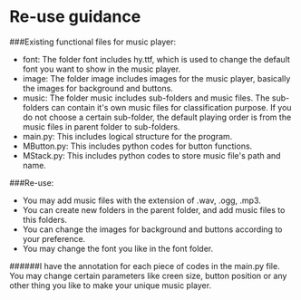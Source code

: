 Re-use guidance
===============

###Existing functional files for music player:
* font: The folder font includes hy.ttf, which is used to change the default font you want to show in the music player.
* image: The folder image includes images for the music player, basically the images for background and buttons.
* music: The folder music includes sub-folders and music files. The sub-folders can contain it's own music files for classification purpose. If you do not choose a certain sub-folder, the default playing order is from the music files in parent folder to sub-folders.
* main.py: This includes logical structure for the program.
* MButton.py: This includes python codes for button functions.
* MStack.py: This includes python codes to store music file's path and name.

###Re-use: 
* You may add music files with the extension of .wav, .ogg, .mp3.
* You can create new folders in the parent folder, and add music files to this folders.
* You can change the images for background and buttons according to your preference.
* You may change the font you like in the font folder.

######I have the annotation for each piece of codes in the main.py file. You may change certain parameters like creen size, button position or any other thing you like to make your unique music player.

